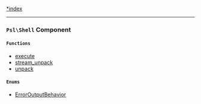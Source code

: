 <!--
    This markdown file was generated using `docs/documenter.php`.

    Any edits to it will likely be lost.
-->

[*index](./../README.md)

---

### `Psl\Shell` Component

#### `Functions`

- [execute](./../../src/Psl/Shell/execute.php#L42)
- [stream_unpack](./../../src/Psl/Shell/stream_unpack.php#L30)
- [unpack](./../../src/Psl/Shell/unpack.php#L16)

#### `Enums`

- [ErrorOutputBehavior](./../../src/Psl/Shell/ErrorOutputBehavior.php#L17)


